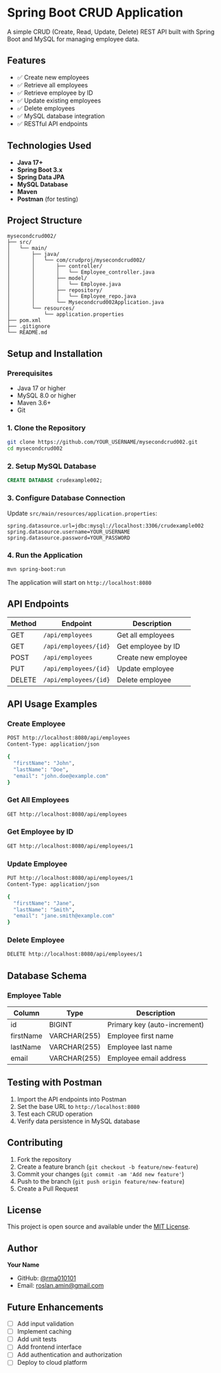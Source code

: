 # Spring Boot CRUD Application

A simple CRUD (Create, Read, Update, Delete) REST API built with Spring Boot and MySQL for managing employee data.

## Features

- ✅ Create new employees
- ✅ Retrieve all employees
- ✅ Retrieve employee by ID
- ✅ Update existing employees
- ✅ Delete employees
- ✅ MySQL database integration
- ✅ RESTful API endpoints

## Technologies Used

- **Java 17+**
- **Spring Boot 3.x**
- **Spring Data JPA**
- **MySQL Database**
- **Maven**
- **Postman** (for testing)

## Project Structure

```
mysecondcrud002/
├── src/
│   └── main/
│       ├── java/
│       │   └── com/crudproj/mysecondcrud002/
│       │       ├── controller/
│       │       │   └── Employee_controller.java
│       │       ├── model/
│       │       │   └── Employee.java
│       │       ├── repository/
│       │       │   └── Employee_repo.java
│       │       └── Mysecondcrud002Application.java
│       └── resources/
│           └── application.properties
├── pom.xml
├── .gitignore
└── README.md
```

## Setup and Installation

### Prerequisites
- Java 17 or higher
- MySQL 8.0 or higher
- Maven 3.6+
- Git

### 1. Clone the Repository
```bash
git clone https://github.com/YOUR_USERNAME/mysecondcrud002.git
cd mysecondcrud002
```

### 2. Setup MySQL Database
```sql
CREATE DATABASE crudexample002;
```

### 3. Configure Database Connection
Update `src/main/resources/application.properties`:
```properties
spring.datasource.url=jdbc:mysql://localhost:3306/crudexample002
spring.datasource.username=YOUR_USERNAME
spring.datasource.password=YOUR_PASSWORD
```

### 4. Run the Application
```bash
mvn spring-boot:run
```

The application will start on `http://localhost:8080`

## API Endpoints

| Method | Endpoint | Description |
|--------|----------|-------------|
| GET | `/api/employees` | Get all employees |
| GET | `/api/employees/{id}` | Get employee by ID |
| POST | `/api/employees` | Create new employee |
| PUT | `/api/employees/{id}` | Update employee |
| DELETE | `/api/employees/{id}` | Delete employee |

## API Usage Examples

### Create Employee
```bash
POST http://localhost:8080/api/employees
Content-Type: application/json

{
  "firstName": "John",
  "lastName": "Doe",
  "email": "john.doe@example.com"
}
```

### Get All Employees
```bash
GET http://localhost:8080/api/employees
```

### Get Employee by ID
```bash
GET http://localhost:8080/api/employees/1
```

### Update Employee
```bash
PUT http://localhost:8080/api/employees/1
Content-Type: application/json

{
  "firstName": "Jane",
  "lastName": "Smith",
  "email": "jane.smith@example.com"
}
```

### Delete Employee
```bash
DELETE http://localhost:8080/api/employees/1
```

## Database Schema

### Employee Table
| Column | Type | Description |
|--------|------|-------------|
| id | BIGINT | Primary key (auto-increment) |
| firstName | VARCHAR(255) | Employee first name |
| lastName | VARCHAR(255) | Employee last name |
| email | VARCHAR(255) | Employee email address |

## Testing with Postman

1. Import the API endpoints into Postman
2. Set the base URL to `http://localhost:8080`
3. Test each CRUD operation
4. Verify data persistence in MySQL database

## Contributing

1. Fork the repository
2. Create a feature branch (`git checkout -b feature/new-feature`)
3. Commit your changes (`git commit -am 'Add new feature'`)
4. Push to the branch (`git push origin feature/new-feature`)
5. Create a Pull Request

## License

This project is open source and available under the [MIT License](LICENSE).

## Author

**Your Name**
- GitHub: [@rma010101](https://github.com/rma010101)
- Email: roslan.amin@gmail.com

## Future Enhancements

- [ ] Add input validation
- [ ] Implement caching
- [ ] Add unit tests
- [ ] Add frontend interface
- [ ] Add authentication and authorization
- [ ] Deploy to cloud platform
